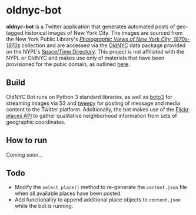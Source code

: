 # oldnyc-bot

**oldnyc-bot** is a Twitter application that generates automated posts of geo-tagged historical images of New York City. The images are sourced from the New York Public Library's [*Photographic Views of New York City, 1870s-1970s*](https://digitalcollections.nypl.org/collections/photographic-views-of-new-york-city-1870s-1970s-from-the-collections-of-the-ne-2#/?tab=about) collection and are accessed via the [OldNYC](https://www.oldnyc.org/) data package provided on the NYPL's [Space/Time Directory](http://spacetime.nypl.org/#data-oldnyc). This project is not affiliated with the NYPL or OldNYC and makes use only of materials that have been provisioned for the pubic domain, as outlined [here](https://www.nypl.org/help/about-nypl/legal-notices/website-terms-and-conditions).

## Build

OldNYC Bot runs on Python 3 standard libraries, as well as [boto3](https://github.com/boto/boto3) for streaming images via S3 and [tweepy](https://github.com/tweepy/tweepy) for posting of message and media content to the Twitter platform. Additionally, the bot makes use of the [Flickr places API](https://www.flickr.com/services/api/flickr.places.findByLatLon.html) to gather qualitative neighborhood information from sets of geographic coordinates. 


## How to run

Coming soon...

## Todo
* Modify the `select_place()` method to re-generate the `content.json` file when all available places have been posted.
* Add functionality to append additional place objects to `content.json` while the bot is running.


